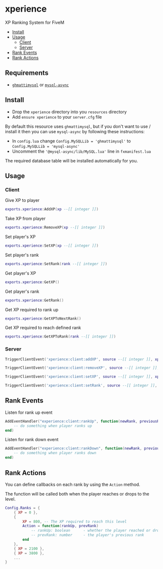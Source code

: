 # xperience
XP Ranking System for FiveM

- [Install](#install)
- [Usage](#usage)
  * [Client](#client)
  * [Server](#server)
- [Rank Events](#rank-events)
- [Rank Actions](#rank-actions)

## Requirements
* [`ghmattimysql`](https://github.com/GHMatti/ghmattimysql) or [`mysql-async`](https://github.com/brouznouf/fivem-mysql-async)
 
## Install
* Drop the `xperience` directory into you `resources` directory
* Add `ensure xperience` to your `server.cfg` file

By default this resource uses `ghmattimysql`, but if you don't want to use / install it then you can use `mysql-async` by following these instructions:

* In `config.lua` change `Config.MySQLLib = 'ghmattimysql'` to `Config.MySQLLib = 'mysql-async'`
* Uncomment the `'@mysql-async/lib/MySQL.lua'` line in `fxmanifest.lua`

The required database table will be installed automatically for you.

## Usage

### Client
Give XP to player
```lua
exports.xperience:AddXP(xp --[[ integer ]])
```

Take XP from player
```lua
exports.xperience:RemoveXP(xp --[[ integer ]])
```

Set player's XP
```lua
exports.xperience:SetXP(xp --[[ integer ]])
```

Set player's rank
```lua
exports.xperience:SetRank(rank --[[ integer ]])
```

Get player's XP
```lua
exports.xperience:GetXP()
```

Get player's rank
```lua
exports.xperience:GetRank()
```

Get XP required to rank up
```lua
exports.xperience:GetXPToNextRank()
```

Get XP required to reach defined rank
```lua
exports.xperience:GetXPToRank(rank --[[ integer ]])
```

### Server
```lua
TriggerClientEvent('xperience:client:addXP', source --[[ integer ]], xp --[[ integer ]])

TriggerClientEvent('xperience:client:removeXP', source --[[ integer ]], xp --[[ integer ]])

TriggerClientEvent('xperience:client:setXP', source --[[ integer ]], xp --[[ integer ]])

TriggerClientEvent('xperience:client:setRank', source --[[ integer ]], rank --[[ integer ]])
```

## Rank Events

Listen for rank up event
```lua
AddEventHandler("experience:client:rankUp", function(newRank, previousRank)
    -- do something when player ranks up
end)
```

Listen for rank down event
```lua
AddEventHandler("experience:client:rankDown", function(newRank, previousRank)
    -- do something when player ranks down
end)
```

## Rank Actions
You can define callbacks on each rank by using the `Action` method.

The function will be called both when the player reaches or drops to the level.

```lua
Config.Ranks = {
    { XP = 0 },
    {
        XP = 800, -- The XP required to reach this level
        Action = function(rankUp, prevRank)
            -- rankUp: boolean      - whether the player reached or dropped to this rank
            -- prevRank: number     - the player's previous rank
        end
    },
    { XP = 2100 },
    { XP = 3800 },
    ...
}
```